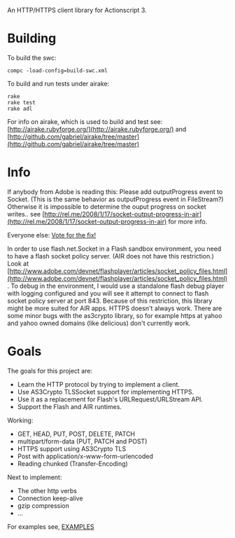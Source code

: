 An HTTP/HTTPS client library for Actionscript 3.

# Building

To build the swc:

	compc -load-config=build-swc.xml

To build and run tests under airake:

	rake
	rake test
	rake adl

For info on airake, which is used to build and test see: [http://airake.rubyforge.org/](http://airake.rubyforge.org/) and [http://github.com/gabriel/airake/tree/master](http://github.com/gabriel/airake/tree/master)

# Info

If anybody from Adobe is reading this: Please add outputProgress event to Socket. (This is the same behavior as outputProgress event in FileStream?) Otherwise it is impossible to determine the ouput progress on socket writes.. see [http://rel.me/2008/1/17/socket-output-progress-in-air](http://rel.me/2008/1/17/socket-output-progress-in-air) for more info.

Everyone else: [Vote for the fix!](https://bugs.adobe.com/jira/browse/FP-6)

In order to use flash.net.Socket in a Flash sandbox environment, you need to have a flash socket policy server. (AIR does not have this restriction.) Look at [http://www.adobe.com/devnet/flashplayer/articles/socket_policy_files.html](http://www.adobe.com/devnet/flashplayer/articles/socket_policy_files.html). To debug in the environment, I would use a standalone flash debug player with logging configured and you will see it attempt to connect to flash socket policy server at port 843. Because of this restriction, this library might be more suited for AIR apps.
HTTPS doesn't always work. There are some minor bugs with the as3crypto library, so for example https at yahoo and yahoo owned domains (like delicious) don't currently work.

# Goals

The goals for this project are:

- Learn the HTTP protocol by trying to implement a client.
- Use AS3Crypto TLSSocket support for implementing HTTPS.
- Use it as a replacement for Flash's URLRequest/URLStream API.
- Support the Flash and AIR runtimes.

Working:

- GET, HEAD, PUT, POST, DELETE, PATCH
- multipart/form-data (PUT, PATCH and POST)
- HTTPS support using AS3Crypto TLS
- Post with application/x-www-form-urlencoded
- Reading chunked (Transfer-Encoding)

Next to implement:

- The other http verbs
- Connection keep-alive
- gzip compression
- ...

For examples see, [EXAMPLES](http://github.com/gabriel/as3httpclient/blob/master/EXAMPLES.md)
